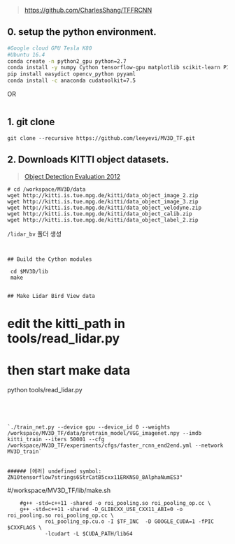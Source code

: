 
> https://github.com/CharlesShang/TFFRCNN


## 0. setup the python environment. 

```bash
#Google cloud GPU Tesla K80
#Ubuntu 16.4
conda create -n python2_gpu python=2.7
conda install -y numpy Cython tensorflow-gpu matplotlib scikit-learn PIL
pip install easydict opencv_python pyyaml
conda install -c anaconda cudatoolkit=7.5
```
OR

```

```

## 1. git clone 
```
git clone --recursive https://github.com/leeyevi/MV3D_TF.git
```

## 2. Downloads KITTI object datasets.

> [Object Detection Evaluation 2012](http://www.cvlibs.net/datasets/kitti/eval_object.php)

```
# cd /workspace/MV3D/data
wget http://kitti.is.tue.mpg.de/kitti/data_object_image_2.zip
wget http://kitti.is.tue.mpg.de/kitti/data_object_image_3.zip
wget http://kitti.is.tue.mpg.de/kitti/data_object_velodyne.zip
wget http://kitti.is.tue.mpg.de/kitti/data_object_calib.zip
wget http://kitti.is.tue.mpg.de/kitti/data_object_label_2.zip
```

`/lidar_bv` 폴더 생성

```


## Build the Cython modules

 cd $MV3D/lib
 make
 
 
## Make Lidar Bird View data
```
# edit the kitti_path in tools/read_lidar.py
# then start make data
python tools/read_lidar.py
```




`./train_net.py --device gpu --device_id 0 --weights /workspace/MV3D_TF/data/pretrain_model/VGG_imagenet.npy --imdb kitti_train --iters 50001 --cfg /workspace/MV3D_TF/experiments/cfgs/faster_rcnn_end2end.yml --network MV3D_train`


###### [에러] undefined symbol: ZN10tensorflow7strings6StrCatB5cxx11ERKNS0_8AlphaNumES3"
```
#/workspace/MV3D_TF/lib/make.sh

        #g++ -std=c++11 -shared -o roi_pooling.so roi_pooling_op.cc \
        g++ -std=c++11 -shared -D_GLIBCXX_USE_CXX11_ABI=0 -o roi_pooling.so roi_pooling_op.cc \
                roi_pooling_op.cu.o -I $TF_INC  -D GOOGLE_CUDA=1 -fPIC $CXXFLAGS \
                -lcudart -L $CUDA_PATH/lib64

```